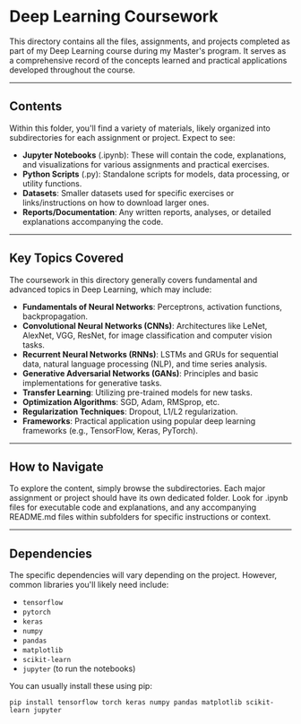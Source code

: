 # Deep Learning Coursework

This directory contains all the files, assignments, and projects completed as part of my Deep Learning course during my Master's program. It serves as a comprehensive record of the concepts learned and practical applications developed throughout the course.

--- 

## Contents

Within this folder, you'll find a variety of materials, likely organized into subdirectories for each assignment or project. Expect to see:

* **Jupyter Notebooks** (.ipynb): These will contain the code, explanations, and visualizations for various assignments and practical exercises.
* **Python Scripts** (.py): Standalone scripts for models, data processing, or utility functions.
* **Datasets**: Smaller datasets used for specific exercises or links/instructions on how to download larger ones.
* **Reports/Documentation**: Any written reports, analyses, or detailed explanations accompanying the code.

--- 

## Key Topics Covered

The coursework in this directory generally covers fundamental and advanced topics in Deep Learning, which may include:

* **Fundamentals of Neural Networks**: Perceptrons, activation functions, backpropagation.
* **Convolutional Neural Networks (CNNs)**: Architectures like LeNet, AlexNet, VGG, ResNet, for image classification and computer vision tasks.
* **Recurrent Neural Networks (RNNs)**: LSTMs and GRUs for sequential data, natural language processing (NLP), and time series analysis.
* **Generative Adversarial Networks (GANs)**: Principles and basic implementations for generative tasks.
* **Transfer Learning**: Utilizing pre-trained models for new tasks.
* **Optimization Algorithms**: SGD, Adam, RMSprop, etc.
* **Regularization Techniques**: Dropout, L1/L2 regularization.
* **Frameworks**: Practical application using popular deep learning frameworks (e.g., TensorFlow, Keras, PyTorch).

--- 

## How to Navigate

To explore the content, simply browse the subdirectories. Each major assignment or project should have its own dedicated folder. Look for .ipynb files for executable code and explanations, and any accompanying README.md files within subfolders for specific instructions or context.

--- 

## Dependencies

The specific dependencies will vary depending on the project. However, common libraries you'll likely need include:

* `tensorflow`
* `pytorch`
* `keras`
* `numpy`
* `pandas`
* `matplotlib`
* `scikit-learn`
* `jupyter` (to run the notebooks)

You can usually install these using pip:

```
pip install tensorflow torch keras numpy pandas matplotlib scikit-learn jupyter
```
